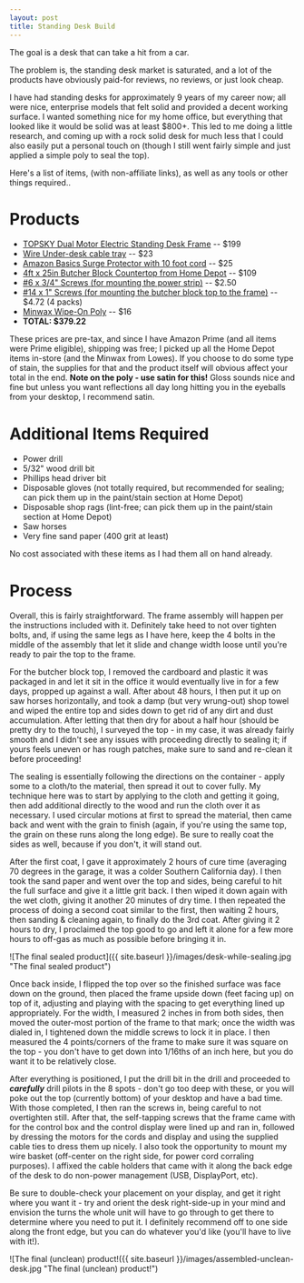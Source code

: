 ```yaml
---
layout: post
title: Standing Desk Build
---
```


The goal is a desk that can take a hit from a car.

The problem is, the standing desk market is saturated, and a lot of the products have obviously paid-for reviews, no reviews, or just look cheap.

I have had standing desks for approximately 9 years of my career now; all were nice, enterprise models that felt solid and provided a decent working surface. I wanted something nice for my home office, but everything that looked like it would be solid was at least $800+. This led to me doing a little research, and coming up with a rock solid desk for much less that I could also easily put a personal touch on (though I still went fairly simple and just applied a simple poly to seal the top).

Here's a list of items, (with non-affiliate links), as well as any tools or other things required..

# Products
 - [TOPSKY Dual Motor Electric Standing Desk Frame](https://www.amazon.com/gp/product/B08C2LC3H2) -- $199
 - [Wire Under-desk cable tray](https://www.amazon.com/gp/product/B0827BFSRK) -- $23
 - [Amazon Basics Surge Protector with 10 foot cord](https://www.amazon.com/gp/product/B07GPRSP5R) -- $25
 - [4ft x 25in Butcher Block Countertop from Home Depot](https://www.homedepot.com/p/HARDWOOD-REFLECTIONS-Unfinished-Birch-4-ft-L-x-25-in-D-x-1-5-in-T-Butcher-Block-Countertop-BBCT1502550/300688696) -- $109
  - [#6 x 3/4" Screws (for mounting the power strip)](https://www.homedepot.com/p/HARDWOOD-REFLECTIONS-Unfinished-Birch-4-ft-L-x-25-in-D-x-1-5-in-T-Butcher-Block-Countertop-BBCT1502550/300688696) -- $2.50
  - [#14 x 1" Screws (for mounting the butcher block top to the frame)](https://www.homedepot.com/p/Everbilt-14-x-1-in-Phillips-Round-Head-Zinc-Plated-Wood-Screw-3-Pack-809211/204587515) -- $4.72 (4 packs)
  - [Minwax Wipe-On Poly](https://www.lowes.com/pd/Minwax-Wipe-On-Poly-Satin-Water-Based-Polyurethane-Actual-Net-Contents-16-fl-oz/999914427) -- $16
  - **TOTAL: $379.22**
 
 These prices are pre-tax, and since I have Amazon Prime (and all items were Prime eligible), shipping was free; I picked up all the Home Depot items in-store (and the Minwax from Lowes). If you choose to do some type of stain, the supplies for that and the product itself will obvious affect your total in the end. **Note on the poly - use satin for this!** Gloss sounds nice and fine but unless you want reflections all day long hitting you in the eyeballs from your desktop, I recommend satin.
 
# Additional Items Required
  - Power drill
  - 5/32" wood drill bit
  - Phillips head driver bit
  - Disposable gloves (not totally required, but recommended for sealing; can pick them up in the paint/stain section at Home Depot)
  - Disposable shop rags (lint-free; can pick them up in the paint/stain section at Home Depot)
  - Saw horses
  - Very fine sand paper (400 grit at least)
  
  No cost associated with these items as I had them all on hand already.
  
# Process
  Overall, this is fairly straightforward. The frame assembly will happen per the instructions included with it. Definitely take heed to not over tighten bolts, and, if using the same legs as I have here, keep the 4 bolts in the middle of the assembly that let it slide and change width loose until you're ready to pair the top to the frame.
  
  For the butcher block top, I removed the cardboard and plastic it was packaged in and let it sit in the office it would eventually live in for a few days, propped up against a wall. After about 48 hours, I then put it up on saw horses horizontally, and took a damp (but very wrung-out) shop towel and wiped the entire top and sides down to get rid of any dirt and dust accumulation. After letting that then dry for about a half hour (should be pretty dry to the touch), I surveyed the top -  in my case, it was already fairly smooth and I didn't see any issues with proceeding directly to sealing it; if yours feels uneven or has rough patches, make sure to sand and re-clean it before proceeding!
  
  The sealing is essentially following the directions on the container - apply some to a cloth/to the material, then spread it out to cover fully. My technique here was to start by applying to the cloth and getting it going, then add additional directly to the wood and run the cloth over it as necessary. I used circular motions at first to spread the material, then came back and went with the grain to finish (again, if you're using the same top, the grain on these runs along the long edge). Be sure to really coat the sides as well, because if you don't, it will stand out.
  
  After the first coat, I gave it approximately 2 hours of cure time (averaging 70 degrees in the garage, it was a colder Southern California day). I then took the sand paper and went over the top and sides, being careful to hit the full surface and give it a little grit back. I then wiped it down again with the wet cloth, giving it another 20 minutes of dry time. I then repeated the process of doing a second coat similar to the first, then waiting 2 hours, then sanding & cleaning again, to finally do the 3rd coat. After giving it 2 hours to dry, I proclaimed the top good to go and left it alone for a few more hours to off-gas as much as possible before bringing it in.
  
  ![The final sealed product]({{ site.baseurl }}/images/desk-while-sealing.jpg "The final sealed product")
  
  Once back inside, I flipped the top over so the finished surface was face down on the ground, then placed the frame upside down (feet facing up) on top of it, adjusting and playing with the spacing to get everything lined up appropriately. For the width, I measured 2 inches in from both sides, then moved the outer-most portion of the frame to that mark; once the width was dialed in, I tightened down the middle screws to lock it in place. I then measured the 4 points/corners of the frame to make sure it was square on the top - you don't have to get down into 1/16ths of an inch here, but you do want it to be relatively close.
  
  After everything is positioned, I put the drill bit in the drill and proceeded to ***carefully*** drill pilots in the 8 spots - don't go too deep with these, or you will poke out the top (currently bottom) of your desktop and have a bad time. With those completed, I then ran the screws in, being careful to not overtighten still. After that, the self-tapping screws that the frame came with for the control box and the control display were lined up and ran in, followed by dressing the motors for the cords and display and using the supplied cable ties to dress them up nicely. I also took the opportunity to mount my wire basket (off-center on the right side, for power cord corraling purposes). I affixed the cable holders that came with it along the back edge of the desk to do non-power management (USB, DisplayPort, etc).
  
  Be sure to double-check your placement on your display, and get it right where you want it - try and orient the desk right-side-up in your mind and envision the turns the whole unit will have to go through to get there to determine where you need to put it. I definitely recommend off to one side along the front edge, but you can do whatever you'd like (you'll have to live with it!).

  ![The final (unclean) product!({{ site.baseurl }}/images/assembled-unclean-desk.jpg "The final (unclean) product!")
